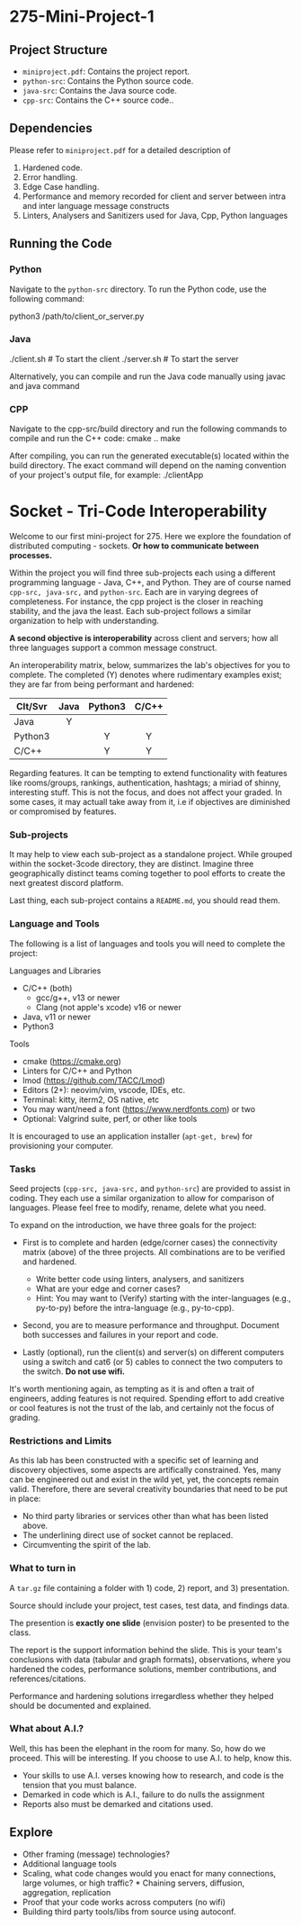 # 275-Mini-Project-1


## Project Structure

- `miniproject.pdf`: Contains the project report.
- `python-src`: Contains the Python source code.
- `java-src`: Contains the Java source code.
- `cpp-src`: Contains the C++ source code..

## Dependencies

Please refer to `miniproject.pdf` for a detailed description of 
1. Hardened code.
2. Error handling.
3. Edge Case handling.
4. Performance and memory recorded for client and server between intra and inter language message constructs
5. Linters, Analysers and Sanitizers used for Java, Cpp, Python languages

## Running the Code

### Python

Navigate to the `python-src` directory. To run the Python code, use the following command:


python3 /path/to/client_or_server.py

### Java

./client.sh  # To start the client
./server.sh  # To start the server

Alternatively, you can compile and run the Java code manually using javac and java command

### CPP

Navigate to the cpp-src/build directory and run the following commands to compile and run the C++ code:
cmake ..
make

After compiling, you can run the generated executable(s) located within the build directory. The exact command will depend on the naming convention of your project's output file, for example:
./clientApp


# Socket - Tri-Code Interoperability

Welcome to our first mini-project for 275. Here we explore the 
foundation of distributed computing - sockets. **Or how to 
communicate between processes.** 

Within the project you will find three sub-projects each using a different
programming language - Java, C++, and Python. They are of course named
`cpp-src, java-src,` and `python-src`. Each are in varying degrees of 
completeness. For instance, the cpp project is the closer in reaching 
stability, and the java the least. Each sub-project follows a similar 
organization to help with understanding. 

**A second objective is interoperability** across client and servers;
how all three languages support a common message construct.

An interoperability matrix, below, summarizes the lab's 
objectives for you to complete. The completed (Y) denotes
where rudimentary examples exist; they are far from 
being performant and hardened:


   | Clt/Svr  | Java     | Python3  | C/C++    |
   | -------- | :------: | :------: | :------: |
   | Java     | Y        |          |          | 
   | Python3  |          | Y        | Y        | 
   | C/C++    |          | Y        | Y        | 


Regarding features. It can be tempting to extend functionality
with features like rooms/groups, rankings, authentication, hashtags;
a miriad of shinny, interesting stuff. This is not the focus, and
does not affect your graded. In some cases, it may actuall take away 
from it, i.e if objectives are diminished or compromised by features.


### Sub-projects

It may help to view each sub-project as a standalone project. While 
grouped within the socket-3code directory, they are distinct. Imagine 
three geographically distinct teams coming together to pool efforts to
create the next greatest discord platform.

Last thing, each sub-project contains a `README.md`, you should read 
them.


### Language and Tools

The following is a list of languages and tools you will need to complete 
the project:

   Languages and Libraries
   * C/C++ (both)
     * gcc/g++, v13 or newer
     * Clang (not apple's xcode) v16 or newer
   * Java, v11 or newer
   * Python3

   Tools
   * cmake (https://cmake.org)
   * Linters for C/C++ and Python
   * lmod (https://github.com/TACC/Lmod)
   * Editors (2+): neovim/vim, vscode, IDEs, etc.
   * Terminal: kitty, iterm2, OS native, etc
   * You may want/need a font (https://www.nerdfonts.com) or two
   * Optional: Valgrind suite, perf, or other like tools

It is encouraged to use an application installer (`apt-get, brew`) for
provisioning your computer. 


### Tasks

Seed projects (`cpp-src, java-src,` and `python-src`) are provided to 
assist in coding. They each use a similar organization to allow for 
comparison of languages. Please feel free to modify, rename, delete what 
you need.

To expand on the introduction, we have three goals for the project:

  * First is to complete and harden (edge/corner cases) the 
    connectivity matrix (above) of the three projects. All combinations 
    are to be verified and hardened.

      * Write better code using linters, analysers, and sanitizers 
      * What are your edge and corner cases?
      * Hint: You may want to (Verify) starting with the inter-languages 
        (e.g., py-to-py) before the intra-language (e.g., py-to-cpp). 

  * Second, you are to measure performance and throughput. Document
    both successes and failures in your report and code. 

  * Lastly (optional), run the client(s) and server(s) on different 
    computers using a switch and cat6 (or 5) cables to connect the 
    two computers to the switch. **Do not use wifi.**

It's worth mentioning again, as tempting as it is and often a trait 
of engineers, adding features is not required. Spending effort to add 
creative or cool features is not the trust of the lab, and certainly
not the focus of grading.


### Restrictions and Limits

As this lab has been constructed with a specific set of learning and
discovery objectives, some aspects are artifically constrained. Yes,
many can be engineered out and exist in the wild yet, yet, the concepts 
remain valid. Therefore, there are several creativity boundaries that 
need to be put in place:

  * No third party libraries or services other than what has been 
    listed above.
  * The underlining direct use of socket cannot be replaced.
  * Circumventing the spirit of the lab.


### What to turn in

A `tar.gz` file containing a folder with 1) code, 2) report, and 
3) presentation. 

Source should include your project, test cases, test data, and
findings data.

The presention is **exactly one slide** (envision poster) to be
presented to the class.

The report is the support information behind the slide. This is 
your team's conclusions with data (tabular and graph formats),
observations, where you hardened the codes, performance solutions,
member contributions, and references/citations. 

Performance and hardening solutions irregardless whether they 
helped should be documented and explained. 

### What about A.I.?

Well, this has been the elephant in the room for many. So, how 
do we proceed. This will be interesting. If you choose to use 
A.I. to help, know this.

   * Your skills to use A.I. verses knowing how to research, and
     code is the tension that you must balance.
   * Demarked in code which is A.I., failure to do nulls the 
     assignment
   * Reports also must be demarked and citations used.
   

## Explore

   * Other framing (message) technologies?
   * Additional language tools 
   * Scaling, what code changes would you enact for many connections, 
     large volumes, or high traffic? * Chaining servers, diffusion, 
     aggregation, replication 
   * Proof that your code works across computers (no wifi) 
   * Building third party tools/libs from source using autoconf.


